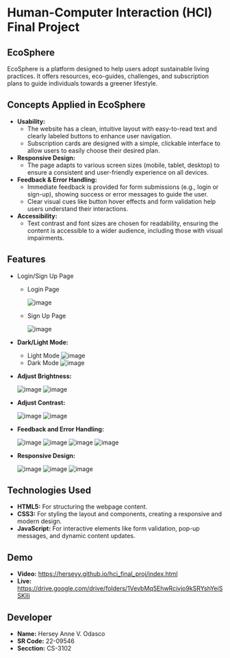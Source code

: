 # Human-Computer Interaction (HCI) Final Project


## EcoSphere
EcoSphere is a platform designed to help users adopt sustainable living practices. It offers resources, eco-guides, challenges, and subscription plans to guide individuals towards a greener lifestyle.


## Concepts Applied in EcoSphere
- **Usability:**
  - The website has a clean, intuitive layout with easy-to-read text and clearly labeled buttons to enhance user navigation.
  - Subscription cards are designed with a simple, clickable interface to allow users to easily choose their desired plan.
- **Responsive Design:**
  - The page adapts to various screen sizes (mobile, tablet, desktop) to ensure a consistent and user-friendly experience on all devices.
- **Feedback & Error Handling:**
  - Immediate feedback is provided for form submissions (e.g., login or sign-up), showing success or error messages to guide the user.
  - Clear visual cues like button hover effects and form validation help users understand their interactions.
- **Accessibility:**
  - Text contrast and font sizes are chosen for readability, ensuring the content is accessible to a wider audience, including those with visual impairments.

 
## Features
- Login/Sign Up Page
  - Login Page
    
    ![image](https://github.com/user-attachments/assets/b3d75798-6a8c-4f01-a501-aff8971748ea)


  - Sign Up Page
    
    ![image](https://github.com/user-attachments/assets/360dfc45-479c-44f8-8e3b-a8028af8d966)


- **Dark/Light Mode:**
  - Light Mode
    ![image](https://github.com/user-attachments/assets/6f19e553-821a-46f7-af25-880e0c0cd79f)
  - Dark Mode
    ![image](https://github.com/user-attachments/assets/18a28572-0fe4-4434-b57f-30fcc74774a4)


- **Adjust Brightness:**
  
  ![image](https://github.com/user-attachments/assets/7b7cb2ba-6a17-4e47-88e0-bef656082304)
  ![image](https://github.com/user-attachments/assets/2e967243-f8b8-4b49-9ba8-58f58f1d77cd)

  
- **Adjust Contrast:**
  
  ![image](https://github.com/user-attachments/assets/ad131737-d616-4bd0-9db7-53374e017e01)
  ![image](https://github.com/user-attachments/assets/b9141b6e-8908-4ed5-a365-76677b3ef8ac)

  
- **Feedback and Error Handling:**
  
  ![image](https://github.com/user-attachments/assets/1228ec91-ebe2-4c2a-a76c-29be22bf99d1)
  ![image](https://github.com/user-attachments/assets/1649ffec-f83d-4602-aa37-3cfa4478e798)
  ![image](https://github.com/user-attachments/assets/778d4262-3456-4401-a54b-d4d6f3eff425)
  ![image](https://github.com/user-attachments/assets/d660cf4f-dcd2-4a6e-9047-71655a1de7d9)


- **Responsive Design:**
  
    ![image](https://github.com/user-attachments/assets/47b4c150-a86e-4b78-8e7f-9e45f275c251)
    ![image](https://github.com/user-attachments/assets/312212aa-62fa-478f-b022-11b456c9797c)
    ![image](https://github.com/user-attachments/assets/df2fb0ac-73d8-4de5-8e79-e602f3f809ab)


## Technologies Used
- **HTML5:** For structuring the webpage content.
- **CSS3:** For styling the layout and components, creating a responsive and modern design.
- **JavaScript:** For interactive elements like form validation, pop-up messages, and dynamic content updates.


## Demo
- **Video:** https://herseyy.github.io/hci_final_proj/index.html
- **Live:** https://drive.google.com/drive/folders/1VevbMq5EhwRcivjo9kSRYshYeiSSKIIi


## Developer
- **Name:** Hersey Anne V. Odasco
- **SR Code:** 22-09546
- **Secction:** CS-3102 

